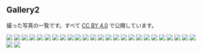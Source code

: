 ## Gallery2
撮った写真の一覧です。すべて [CC BY 4.0](https://creativecommons.org/licenses/by/4.0/) で公開しています。

<a href="pile_of_images/light__-3.jpg" data-lightbox="images" data-title="light__-3.jpg"><img id="_image3" src="pile_of_images/light__-3.jpg"></a>
<a href="pile_of_images/light__-1.jpg" data-lightbox="images" data-title="light__-1.jpg"><img id="_image3" src="pile_of_images/light__-1.jpg"></a>
<a href="pile_of_images/light_-5.jpg" data-lightbox="images" data-title="light_-5.jpg"><img id="_image3" src="pile_of_images/light_-5.jpg"></a>
<a href="pile_of_images/light_-3.jpg" data-lightbox="images" data-title="light_-3.jpg"><img id="_image3" src="pile_of_images/light_-3.jpg"></a>
<a href="pile_of_images/hi2.jpg" data-lightbox="images" data-title="hi2.jpg"><img id="_image3" src="pile_of_images/hi2.jpg"></a>
<a href="pile_of_images/hi.jpg" data-lightbox="images" data-title="hi.jpg"><img id="_image3" src="pile_of_images/hi.jpg"></a>
<a href="pile_of_images/hz.jpg" data-lightbox="images" data-title="hz.jpg"><img id="_image3" src="pile_of_images/hz.jpg"></a>
<a href="pile_of_images/n_light.jpg" data-lightbox="images" data-title="n_light.jpg"><img id="_image3" src="pile_of_images/n_light.jpg"></a>
<a href="pile_of_images/am.jpg" data-lightbox="images" data-title="am.jpg"><img id="_image3" src="pile_of_images/am.jpg"></a>
<a href="pile_of_images/k_museum.jpg" data-lightbox="images" data-title="k_museum.jpg"><img id="_image3" src="pile_of_images/k_museum.jpg"></a>
<a href="pile_of_images/toppy3.jpg" data-lightbox="images" data-title="toppy3.jpg"><img id="_image3" src="pile_of_images/toppy3.jpg"></a>
<a href="pile_of_images/b_line.jpg" data-lightbox="images" data-title="b_line.jpg"><img id="_image3" src="pile_of_images/b_line.jpg"></a>
<a href="pile_of_images/s__.jpg" data-lightbox="images" data-title="s__.jpg"><img id="_image3" src="pile_of_images/s__.jpg"></a>
<a href="pile_of_images/sign12.jpg" data-lightbox="images" data-title="sign12.jpg"><img id="_image3" src="pile_of_images/sign12.jpg"></a>
<a href="pile_of_images/lake_biwa.jpg" data-lightbox="images" data-title="lake_biwa.jpg"><img id="_image3" src="pile_of_images/lake_biwa.jpg"></a>
<a href="pile_of_images/tree.jpg" data-lightbox="images" data-title="tree.jpg"><img id="_image3" src="pile_of_images/tree.jpg"></a>
<a href="pile_of_images/s_.jpg" data-lightbox="images" data-title="s_.jpg"><img id="_image3" src="pile_of_images/s_.jpg"></a>
<a href="pile_of_images/seta_river.jpg" data-lightbox="images" data-title="seta_river.jpg"><img id="_image3" src="pile_of_images/seta_river.jpg"></a>
<a href="pile_of_images/k_.jpg" data-lightbox="images" data-title="k_.jpg"><img id="_image3" src="pile_of_images/k_.jpg"></a>
<a href="pile_of_images/move-4.jpg" data-lightbox="images" data-title="move-4.jpg"><img id="_image3" src="pile_of_images/move-4.jpg"></a>
<a href="pile_of_images/move-2.jpg" data-lightbox="images" data-title="move-2.jpg"><img id="_image3" src="pile_of_images/move-2.jpg"></a>
<a href="pile_of_images/blue26.jpg" data-lightbox="images" data-title="blue26.jpg"><img id="_image3" src="pile_of_images/blue26.jpg"></a>
<a href="pile_of_images/water-5.jpg" data-lightbox="images" data-title="water-5.jpg"><img id="_image3" src="pile_of_images/water-5.jpg"></a>
<a href="pile_of_images/water-3.jpg" data-lightbox="images" data-title="water-3.jpg"><img id="_image3" src="pile_of_images/water-3.jpg"></a>
<a href="pile_of_images/water-1.jpg" data-lightbox="images" data-title="water-1.jpg"><img id="_image3" src="pile_of_images/water-1.jpg"></a>
<a href="pile_of_images/b_.jpg" data-lightbox="images" data-title="b_.jpg"><img id="_image3" src="pile_of_images/b_.jpg"></a>
<a href="pile_of_images/practice-10.jpg" data-lightbox="images" data-title="practice-10.jpg"><img id="_image3" src="pile_of_images/practice-10.jpg"></a>
